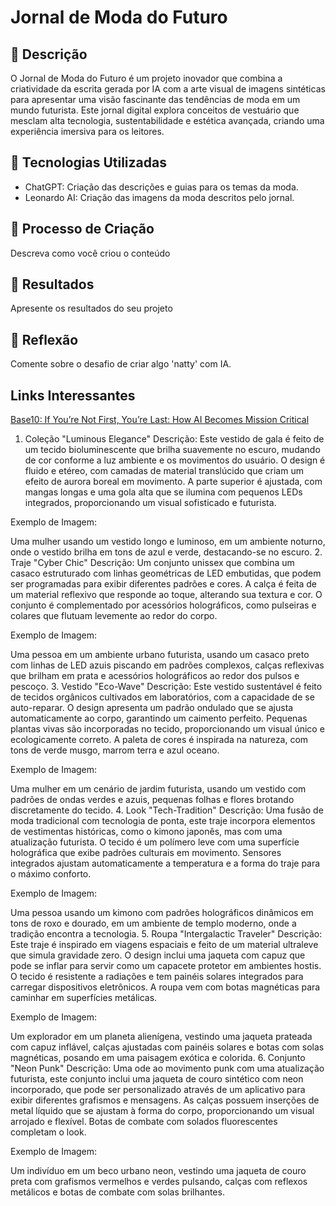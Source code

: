 # Jornal de Moda do Futuro

## 📒 Descrição
O Jornal de Moda do Futuro é um projeto inovador que combina a criatividade da escrita gerada por IA com a arte visual de imagens sintéticas para apresentar uma visão fascinante das tendências de moda em um mundo futurista. Este jornal digital explora conceitos de vestuário que mesclam alta tecnologia, sustentabilidade e estética avançada, criando uma experiência imersiva para os leitores.

## 🤖 Tecnologias Utilizadas
- ChatGPT: Criação das descrições e guias para os temas da moda.
- Leonardo AI: Criação das imagens da moda descritos pelo jornal.

## 🧐 Processo de Criação
Descreva como você criou o conteúdo

## 🚀 Resultados
Apresente os resultados do seu projeto

## 💭 Reflexão 
Comente sobre o desafio de criar algo 'natty' com IA.

## Links Interessantes

[Base10: If You’re Not First, You’re Last: How AI Becomes Mission Critical](https://base10.vc/post/generative-ai-mission-critical/)

1. Coleção "Luminous Elegance"
Descrição:
Este vestido de gala é feito de um tecido bioluminescente que brilha suavemente no escuro, mudando de cor conforme a luz ambiente e os movimentos do usuário. O design é fluido e etéreo, com camadas de material translúcido que criam um efeito de aurora boreal em movimento. A parte superior é ajustada, com mangas longas e uma gola alta que se ilumina com pequenos LEDs integrados, proporcionando um visual sofisticado e futurista.

Exemplo de Imagem:

Uma mulher usando um vestido longo e luminoso, em um ambiente noturno, onde o vestido brilha em tons de azul e verde, destacando-se no escuro.
2. Traje "Cyber Chic"
Descrição:
Um conjunto unissex que combina um casaco estruturado com linhas geométricas de LED embutidas, que podem ser programadas para exibir diferentes padrões e cores. A calça é feita de um material reflexivo que responde ao toque, alterando sua textura e cor. O conjunto é complementado por acessórios holográficos, como pulseiras e colares que flutuam levemente ao redor do corpo.

Exemplo de Imagem:

Uma pessoa em um ambiente urbano futurista, usando um casaco preto com linhas de LED azuis piscando em padrões complexos, calças reflexivas que brilham em prata e acessórios holográficos ao redor dos pulsos e pescoço.
3. Vestido "Eco-Wave"
Descrição:
Este vestido sustentável é feito de tecidos orgânicos cultivados em laboratórios, com a capacidade de se auto-reparar. O design apresenta um padrão ondulado que se ajusta automaticamente ao corpo, garantindo um caimento perfeito. Pequenas plantas vivas são incorporadas no tecido, proporcionando um visual único e ecologicamente correto. A paleta de cores é inspirada na natureza, com tons de verde musgo, marrom terra e azul oceano.

Exemplo de Imagem:

Uma mulher em um cenário de jardim futurista, usando um vestido com padrões de ondas verdes e azuis, pequenas folhas e flores brotando discretamente do tecido.
4. Look "Tech-Tradition"
Descrição:
Uma fusão de moda tradicional com tecnologia de ponta, este traje incorpora elementos de vestimentas históricas, como o kimono japonês, mas com uma atualização futurista. O tecido é um polímero leve com uma superfície holográfica que exibe padrões culturais em movimento. Sensores integrados ajustam automaticamente a temperatura e a forma do traje para o máximo conforto.

Exemplo de Imagem:

Uma pessoa usando um kimono com padrões holográficos dinâmicos em tons de roxo e dourado, em um ambiente de templo moderno, onde a tradição encontra a tecnologia.
5. Roupa "Intergalactic Traveler"
Descrição:
Este traje é inspirado em viagens espaciais e feito de um material ultraleve que simula gravidade zero. O design inclui uma jaqueta com capuz que pode se inflar para servir como um capacete protetor em ambientes hostis. O tecido é resistente a radiações e tem painéis solares integrados para carregar dispositivos eletrônicos. A roupa vem com botas magnéticas para caminhar em superfícies metálicas.

Exemplo de Imagem:

Um explorador em um planeta alienígena, vestindo uma jaqueta prateada com capuz inflável, calças ajustadas com painéis solares e botas com solas magnéticas, posando em uma paisagem exótica e colorida.
6. Conjunto "Neon Punk"
Descrição:
Uma ode ao movimento punk com uma atualização futurista, este conjunto inclui uma jaqueta de couro sintético com neon incorporado, que pode ser personalizado através de um aplicativo para exibir diferentes grafismos e mensagens. As calças possuem inserções de metal líquido que se ajustam à forma do corpo, proporcionando um visual arrojado e flexível. Botas de combate com solados fluorescentes completam o look.

Exemplo de Imagem:

Um indivíduo em um beco urbano neon, vestindo uma jaqueta de couro preta com grafismos vermelhos e verdes pulsando, calças com reflexos metálicos e botas de combate com solas brilhantes.
